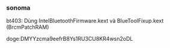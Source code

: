 ### sonoma

bt403: Dùng IntelBluetoothFirmware.kext và BlueToolFixup.kext (BrcmPatchRAM)


doge:DMYYzcma9eefrB8Ys1RU3CU8KR4wsn2oDL